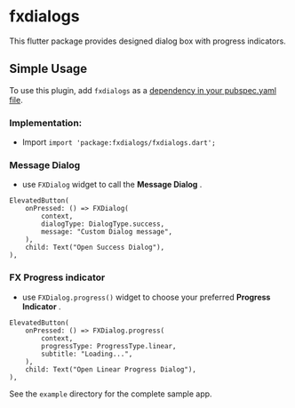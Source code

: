 # fxdialogs

This flutter package provides designed dialog box with progress indicators.

## Simple Usage
To use this plugin, add `fxdialogs` as a
[dependency in your pubspec.yaml file](https://pub.dev/packages/dialogs/install).

### Implementation:

* Import `import 'package:fxdialogs/fxdialogs.dart';`

### Message Dialog

* use `FXDialog` widget to call the **Message Dialog** .

```
ElevatedButton(
    onPressed: () => FXDialog(
        context,
        dialogType: DialogType.success,
        message: "Custom Dialog message",
    ),
    child: Text("Open Success Dialog"),
),
```
### FX Progress indicator

* use `FXDialog.progress()` widget to choose your preferred **Progress Indicator** .

```
ElevatedButton(
    onPressed: () => FXDialog.progress(
        context,
        progressType: ProgressType.linear,
        subtitle: "Loading...",
    ),
    child: Text("Open Linear Progress Dialog"),
),
```

See the `example` directory for the complete sample app.

